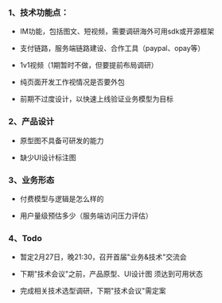 
### 1、技术功能点：

-   IM功能，包括图文、短视频，需要调研海外可用sdk或开源框架
    
-   支付链路，服务端链路建设、合作工具（paypal、opay等）
    
-   1v1视频（1期暂时不做，但要提前布局调研）
    
-   纯页面开发工作视情况是否要外包
    
-   前期不过度设计，以快速上线验证业务模型为目标
    

### 2、产品设计

-   原型图不具备可研发的能力
    
-   缺少UI设计标注图
    

### 3、业务形态

-   付费模型与逻辑是怎么样的
    
-   用户量级预估多少（服务端访问压力评估）
    

### 4、Todo

-   暂定2月27日，晚21:30，召开首届"业务&技术"交流会
    
-   下期"技术会议"之前，产品原型、UI设计图 须达到可用状态
    
-   完成相关技术选型调研，下期"技术会议"需定案